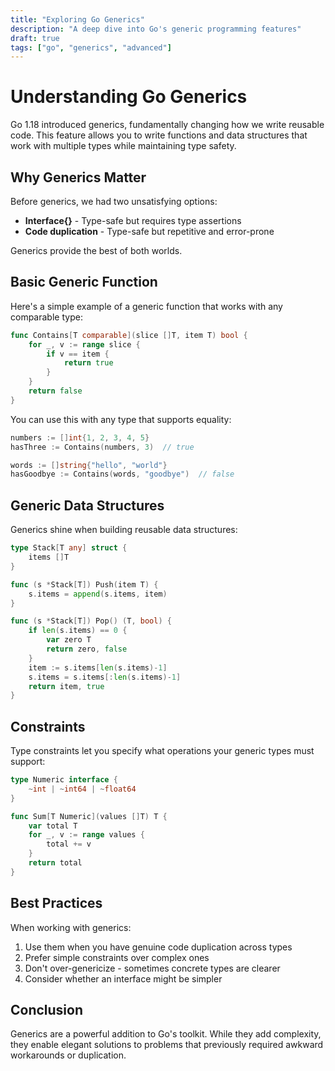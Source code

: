 ```yaml
---
title: "Exploring Go Generics"
description: "A deep dive into Go's generic programming features"
draft: true
tags: ["go", "generics", "advanced"]
---
```


# Understanding Go Generics

Go 1.18 introduced generics, fundamentally changing how we write reusable code. This feature allows you to write functions and data structures that work with multiple types while maintaining type safety.

## Why Generics Matter

Before generics, we had two unsatisfying options:

- **Interface{}** - Type-safe but requires type assertions
- **Code duplication** - Type-safe but repetitive and error-prone

Generics provide the best of both worlds.

## Basic Generic Function

Here's a simple example of a generic function that works with any comparable type:

```go
func Contains[T comparable](slice []T, item T) bool {
    for _, v := range slice {
        if v == item {
            return true
        }
    }
    return false
}
```

You can use this with any type that supports equality:

```go
numbers := []int{1, 2, 3, 4, 5}
hasThree := Contains(numbers, 3)  // true

words := []string{"hello", "world"}
hasGoodbye := Contains(words, "goodbye")  // false
```

## Generic Data Structures

Generics shine when building reusable data structures:

```go
type Stack[T any] struct {
    items []T
}

func (s *Stack[T]) Push(item T) {
    s.items = append(s.items, item)
}

func (s *Stack[T]) Pop() (T, bool) {
    if len(s.items) == 0 {
        var zero T
        return zero, false
    }
    item := s.items[len(s.items)-1]
    s.items = s.items[:len(s.items)-1]
    return item, true
}
```

## Constraints

Type constraints let you specify what operations your generic types must support:

```go
type Numeric interface {
    ~int | ~int64 | ~float64
}

func Sum[T Numeric](values []T) T {
    var total T
    for _, v := range values {
        total += v
    }
    return total
}
```

## Best Practices

When working with generics:

1. Use them when you have genuine code duplication across types
2. Prefer simple constraints over complex ones
3. Don't over-genericize - sometimes concrete types are clearer
4. Consider whether an interface might be simpler

## Conclusion

Generics are a powerful addition to Go's toolkit. While they add complexity, they enable elegant solutions to problems that previously required awkward workarounds or duplication.
